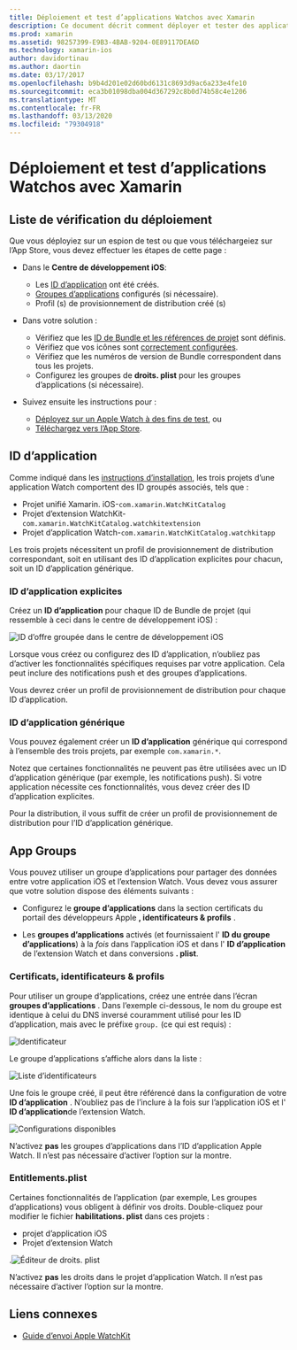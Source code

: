 ```yaml
---
title: Déploiement et test d’applications Watchos avec Xamarin
description: Ce document décrit comment déployer et tester des applications Watchos générées avec Xamarin. Il fournit une liste de vérification du déploiement, traite des ID d’application explicites et génériques, et examine les groupes d’applications.
ms.prod: xamarin
ms.assetid: 98257399-E9B3-4BAB-9204-0E89117DEA6D
ms.technology: xamarin-ios
author: davidortinau
ms.author: daortin
ms.date: 03/17/2017
ms.openlocfilehash: b9b4d201e02d60bd6131c8693d9ac6a233e4fe10
ms.sourcegitcommit: eca3b01098dba004d367292c8b0d74b58c4e1206
ms.translationtype: MT
ms.contentlocale: fr-FR
ms.lasthandoff: 03/13/2020
ms.locfileid: "79304918"
---
```

# <a name="deploying-and-testing-watchos-apps-with-xamarin"></a>Déploiement et test d’applications Watchos avec Xamarin

## <a name="deployment-checklist"></a>Liste de vérification du déploiement

Que vous déployiez sur un espion de test ou que vous téléchargeiez sur l’App Store, vous devez effectuer les étapes de cette page :

- Dans le **Centre de développement iOS**:
  - Les [ID d’application](#App_IDs) ont été créés.
  - [Groupes d’applications](#App_Groups) configurés (si nécessaire).
  - Profil (s) de provisionnement de distribution créé (s)

- Dans votre solution :

  - Vérifiez que les [ID de Bundle et les références de projet](~/ios/watchos/get-started/installation.md) sont définis.
  - Vérifiez que vos icônes sont [correctement configurées](~/ios/watchos/app-fundamentals/icons.md).
  - Vérifiez que les numéros de version de Bundle correspondent dans tous les projets.
  - Configurez les groupes de **droits. plist** pour les groupes d’applications (si nécessaire).

- Suivez ensuite les instructions pour :
  - [Déployez sur un Apple Watch à des fins de test](~/ios/watchos/deploy-test/device.md), ou
  - [Téléchargez vers l’App Store](~/ios/watchos/deploy-test/appstore.md).

<a name="App_IDs"/>

## <a name="app-ids"></a>ID d’application

Comme indiqué dans les [instructions d’installation](~/ios/watchos/get-started/installation.md), les trois projets d’une application Watch comportent des ID groupés associés, tels que :

- Projet unifié Xamarin. iOS-`com.xamarin.WatchKitCatalog`
- Projet d’extension WatchKit-`com.xamarin.WatchKitCatalog.watchkitextension`
- Projet d’application Watch-`com.xamarin.WatchKitCatalog.watchkitapp`

Les trois projets nécessitent un profil de provisionnement de distribution correspondant, soit en utilisant des ID d’application explicites pour chacun, soit un ID d’application générique.

### <a name="explicit-app-ids"></a>ID d’application explicites

Créez un **ID d’application** pour chaque ID de Bundle de projet (qui ressemble à ceci dans le centre de développement iOS) :

![ID d’offre groupée dans le centre de développement iOS](images/appids-specific-sml.png)

Lorsque vous créez ou configurez des ID d’application, n’oubliez pas d’activer les fonctionnalités spécifiques requises par votre application. Cela peut inclure des notifications push et des groupes d’applications.

Vous devrez créer un profil de provisionnement de distribution pour chaque ID d’application.

### <a name="wildcard-app-id"></a>ID d’application générique

Vous pouvez également créer un **ID d’application** générique qui correspond à l’ensemble des trois projets, par exemple `com.xamarin.*`.

Notez que certaines fonctionnalités ne peuvent pas être utilisées avec un ID d’application générique (par exemple, les notifications push). Si votre application nécessite ces fonctionnalités, vous devez créer des ID d’application explicites.

Pour la distribution, il vous suffit de créer un profil de provisionnement de distribution pour l’ID d’application générique.

<a name="App_Groups" />

## <a name="app-groups"></a>App Groups

Vous pouvez utiliser un groupe d’applications pour partager des données entre votre application iOS et l’extension Watch. Vous devez vous assurer que votre solution dispose des éléments suivants :

- Configurez le **groupe d’applications** dans la section certificats du portail des développeurs Apple **, identificateurs & profils** .

- Les **groupes d’applications** activés (et fournissaient l' **ID du groupe d’applications**) à la *fois* dans l’application iOS et dans l' **ID d’application** de l’extension Watch et dans conversions **. plist**.

### <a name="certificates-identifiers--profiles"></a>Certificats, identificateurs & profils

Pour utiliser un groupe d’applications, créez une entrée dans l’écran **groupes d’applications** . Dans l’exemple ci-dessous, le nom du groupe est identique à celui du DNS inversé couramment utilisé pour les ID d’application, mais avec le préfixe `group.` (ce qui est requis) :

![Identificateur](images/appgroups-new-sml.png)

Le groupe d’applications s’affiche alors dans la liste :

![Liste d’identificateurs](images/appgroups-setup-sml.png)

Une fois le groupe créé, il peut être référencé dans la configuration de votre **ID d’application** . N’oubliez pas de l’inclure à la fois sur l’application iOS et l' **ID d’application**de l’extension Watch.

![Configurations disponibles](images/appgroups-sml.png)

N’activez **pas** les groupes d’applications dans l’ID d’application Apple Watch. Il n’est pas nécessaire d’activer l’option sur la montre.

### <a name="entitlementsplist"></a>Entitlements.plist

Certaines fonctionnalités de l’application (par exemple, Les groupes d’applications) vous obligent à définir vos droits.
Double-cliquez pour modifier le fichier **habilitations. plist** dans ces projets :

- projet d’application iOS
- Projet d’extension Watch

.![Éditeur de droits. plist](images/entitlements-plist-sml.png)

N’activez **pas** les droits dans le projet d’application Watch. Il n’est pas nécessaire d’activer l’option sur la montre.

## <a name="related-links"></a>Liens connexes

- [Guide d’envoi Apple WatchKit](https://developer.apple.com/app-store/watch/)
